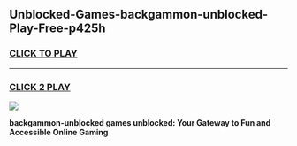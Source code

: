 
## Unblocked-Games-backgammon-unblocked-Play-Free-p425h
<h3>
<a href="https://premium76.site?title=backgammon-unblocked&ref=21A">CLICK TO PLAY</a></h3>
<hr>

<h3>
<a href="https://premium76.site?title=backgammon-unblocked&ref=21A">CLICK 2 PLAY</a>
  
</h3>

<a href="https://premium76.site?title=backgammon-unblocked&ref=21A"><img src="https://clearcache.store/games.png"></a>


**backgammon-unblocked games unblocked: Your Gateway to Fun and Accessible Online Gaming**
